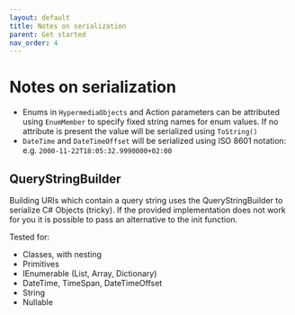 ```yaml
---
layout: default
title: Notes on serialization
parent: Get started
nav_order: 4
---
```


# Notes on serialization

- Enums in `HypermediaObjects` and Action parameters can be attributed using `EnumMember` to specify fixed string names for enum values. If no attribute is present the value will be serialized using `ToString()`
- `DateTime` and `DateTimeOffset` will be serialized using ISO 8601 notation: e.g. `2000-11-22T18:05:32.9990000+02:00`

## QueryStringBuilder

Building URIs which contain a query string uses the QueryStringBuilder to serialize C# Objects (tricky). If the provided implementation does not work for you it is possible to pass an alternative to the init function.

Tested for:

- Classes, with nesting
- Primitives
- IEnumerable (List, Array, Dictionary)
- DateTime, TimeSpan, DateTimeOffset
- String
- Nullable